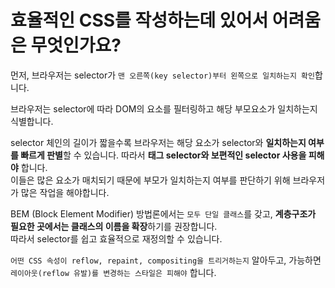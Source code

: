 # 효율적인 CSS를 작성하는데 있어서 어려움은 무엇인가요? #

먼저, 브라우저는 selector가 `맨 오른쪽(key selector)부터 왼쪽으로 일치하는지 확인`합니다.  

브라우저는 selector에 따라 DOM의 요소를 필터링하고 해당 부모요소가 일치하는지 식별합니다.  

selector 체인의 길이가 짧을수록 브라우저는 해당 요소가 selector와 **일치하는지 여부를 빠르게 판별**할 수 있습니다. 따라서 **태그 selector와 보편적인 selector 사용을 피해야** 합니다.  
이들은 많은 요소가 매치되기 때문에 부모가 일치하는지 여부를 판단하기 위해 브라우저가 많은 작업을 해야합니다.

BEM (Block Element Modifier) 방법론에서는 `모두 단일 클래스`를 갖고, **계층구조가 필요한 곳에서는 클래스의 이름을 확장**하기를 권장합니다.  
따라서 selector를 쉽고 효율적으로 재정의할 수 있습니다.

`어떤 CSS 속성이 reflow, repaint, compositing을 트리거하는지` 알아두고, 가능하면 `레이아웃(reflow 유발)를 변경하는 스타일은 피해야` 합니다.  
